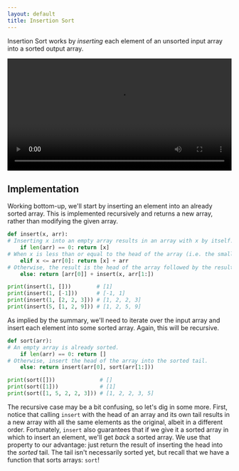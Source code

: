 ```yaml
---
layout: default
title: Insertion Sort
---
```


Insertion Sort works by *inserting* each element of an unsorted input array into a sorted output array.

<video width="100%" autoplay loop>
    <source src="/assets/insertion-sort.mp4" type="video/mp4">
</video>

## Implementation

Working bottom-up, we'll start by inserting an element into an already sorted array. This is implemented recursively and returns a new array, rather than modifying the given array.

```python
def insert(x, arr):
# Inserting x into an empty array results in an array with x by itself.
    if len(arr) == 0: return [x]
# When x is less than or equal to the head of the array (i.e. the smallest element), the result is x followed by the array.
    elif x <= arr[0]: return [x] + arr
# Otherwise, the result is the head of the array followed by the result of inserting x somewhere into the tail of the array.
    else: return [arr[0]] + insert(x, arr[1:])

print(insert(1, []))        # [1]
print(insert(1, [-1]))      # [-1, 1]
print(insert(1, [2, 2, 3])) # [1, 2, 2, 3]
print(insert(5, [1, 2, 9])) # [1, 2, 5, 9]
```

As implied by the summary, we'll need to iterate over the input array and insert each element into some sorted array. Again, this will be recursive.

```python
def sort(arr):
# An empty array is already sorted.
    if len(arr) == 0: return []
# Otherwise, insert the head of the array into the sorted tail.
    else: return insert(arr[0], sort(arr[1:]))

print(sort([]))              # []
print(sort([1]))             # [1]
print(sort([1, 5, 2, 2, 3])) # [1, 2, 2, 3, 5]
```

The recursive case may be a bit confusing, so let's dig in some more. First, notice that calling `insert` with the head of an array and its own tail results in a new array with all the same elements as the original, albeit in a different order. Fortunately, `insert` also guarantees that if we give it a sorted array in which to insert an element, we'll get *back* a sorted array. We use that property to our advantage: just return the result of inserting the head into the *sorted* tail. The tail isn't necessarily sorted yet, but recall that we have a function that sorts arrays: `sort`!
